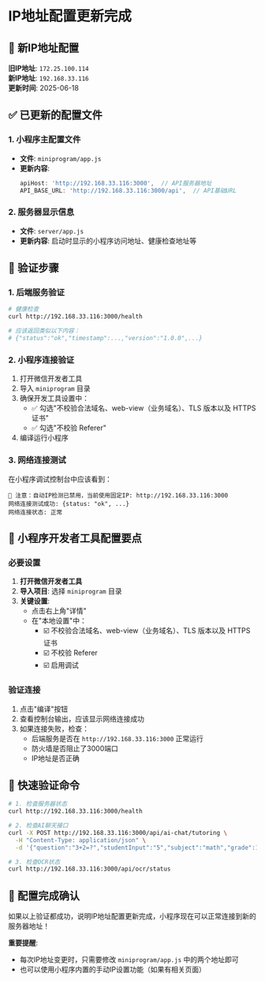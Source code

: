 # IP地址配置更新完成

## 📍 新IP地址配置

**旧IP地址**: `172.25.100.114`  
**新IP地址**: `192.168.33.116`  
**更新时间**: 2025-06-18

## ✅ 已更新的配置文件

### 1. 小程序主配置文件
- **文件**: `miniprogram/app.js`
- **更新内容**:
  ```javascript
  apiHost: 'http://192.168.33.116:3000',  // API服务器地址
  API_BASE_URL: 'http://192.168.33.116:3000/api',  // API基础URL
  ```

### 2. 服务器显示信息
- **文件**: `server/app.js`
- **更新内容**: 启动时显示的小程序访问地址、健康检查地址等

## 🚀 验证步骤

### 1. 后端服务验证
```bash
# 健康检查
curl http://192.168.33.116:3000/health

# 应该返回类似以下内容：
# {"status":"ok","timestamp":...,"version":"1.0.0",...}
```

### 2. 小程序连接验证
1. 打开微信开发者工具
2. 导入 `miniprogram` 目录
3. 确保开发工具设置中：
   - ✅ 勾选"不校验合法域名、web-view（业务域名）、TLS 版本以及 HTTPS 证书"
   - ✅ 勾选"不校验 Referer"
4. 编译运行小程序

### 3. 网络连接测试
在小程序调试控制台中应该看到：
```
📌 注意：自动IP检测已禁用，当前使用固定IP: http://192.168.33.116:3000
网络连接测试成功: {status: "ok", ...}
网络连接状态: 正常
```

## 🎯 小程序开发者工具配置要点

### 必要设置
1. **打开微信开发者工具**
2. **导入项目**: 选择 `miniprogram` 目录
3. **关键设置**:
   - 点击右上角"详情"
   - 在"本地设置"中：
     - ☑️ 不校验合法域名、web-view（业务域名）、TLS 版本以及 HTTPS 证书
     - ☑️ 不校验 Referer  
     - ☑️ 启用调试

### 验证连接
1. 点击"编译"按钮
2. 查看控制台输出，应该显示网络连接成功
3. 如果连接失败，检查：
   - 后端服务是否在 `http://192.168.33.116:3000` 正常运行
   - 防火墙是否阻止了3000端口
   - IP地址是否正确

## 🔧 快速验证命令

```bash
# 1. 检查服务器状态
curl http://192.168.33.116:3000/health

# 2. 检查AI聊天接口
curl -X POST http://192.168.33.116:3000/api/ai-chat/tutoring \
  -H "Content-Type: application/json" \
  -d '{"question":"3+2=?","studentInput":"5","subject":"math","grade":1,"currentStep":"thinking"}'

# 3. 检查OCR状态
curl http://192.168.33.116:3000/api/ocr/status
```

## 🎉 配置完成确认

如果以上验证都成功，说明IP地址配置更新完成，小程序现在可以正常连接到新的服务器地址！

**重要提醒**: 
- 每次IP地址变更时，只需要修改 `miniprogram/app.js` 中的两个地址即可
- 也可以使用小程序内置的手动IP设置功能（如果有相关页面） 